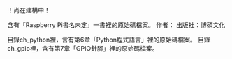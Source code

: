 ﻿！尚在建構中！

含有「Raspberry Pi書名未定」一書裡的原始碼檔案。
作者：
出版社：博碩文化

目錄ch_python裡，含有第6章「Python程式語言」裡的原始碼檔案。
目錄ch_gpio裡，含有第7章「GPIO針腳」裡的原始碼檔案。
